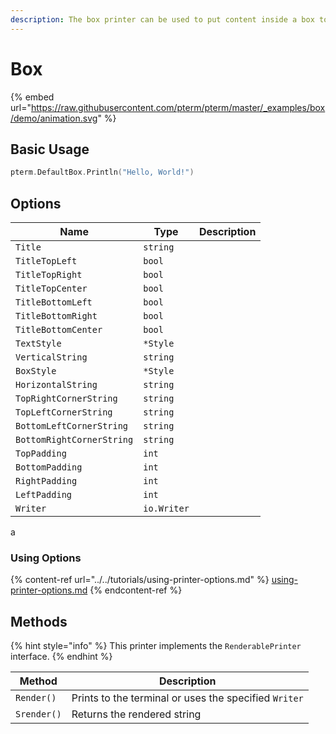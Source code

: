 ```yaml
---
description: The box printer can be used to put content inside a box to highlight it
---
```


# Box

{% embed url="https://raw.githubusercontent.com/pterm/pterm/master/_examples/box/demo/animation.svg" %}

## Basic Usage

```go
pterm.DefaultBox.Println("Hello, World!")
```

## Options

| Name                      | Type        | Description |
| ------------------------- | ----------- | ----------- |
| `Title`                   | `string`    |             |
| `TitleTopLeft`            | `bool`      |             |
| `TitleTopRight`           | `bool`      |             |
| `TitleTopCenter`          | `bool`      |             |
| `TitleBottomLeft`         | `bool`      |             |
| `TitleBottomRight`        | `bool`      |             |
| `TitleBottomCenter`       | `bool`      |             |
| `TextStyle`               | `*Style`    |             |
| `VerticalString`          | `string`    |             |
| `BoxStyle`                | `*Style`    |             |
| `HorizontalString`        | `string`    |             |
| `TopRightCornerString`    | `string`    |             |
| `TopLeftCornerString`     | `string`    |             |
| `BottomLeftCornerString`  | `string`    |             |
| `BottomRightCornerString` | `string`    |             |
| `TopPadding`              | `int`       |             |
| `BottomPadding`           | `int`       |             |
| `RightPadding`            | `int`       |             |
| `LeftPadding`             | `int`       |             |
| `Writer`                  | `io.Writer` |             |

a

### Using Options

{% content-ref url="../../tutorials/using-printer-options.md" %}
[using-printer-options.md](../../tutorials/using-printer-options.md)
{% endcontent-ref %}

## Methods

{% hint style="info" %}
This printer implements the `RenderablePrinter` interface.
{% endhint %}

| Method      | Description                                           |
| ----------- | ----------------------------------------------------- |
| `Render()`  | Prints to the terminal or uses the specified `Writer` |
| `Srender()` | Returns the rendered string                           |
